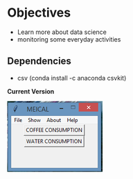 
# Objectives

<ul>
<li> Learn more about data science</li>

<li> monitoring some everyday activities </li>

</ul>

## Dependencies

 <ul>
  <li> csv (conda install -c anaconda csvkit) </li>
</ul>

**Current Version**

<p><img src ="Medical.png" title = "Medical Version"/> </p>


